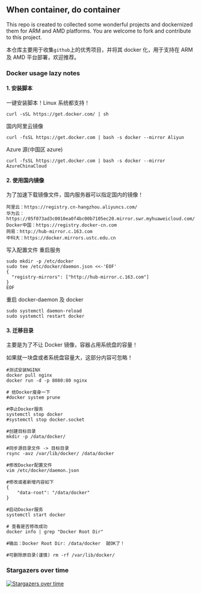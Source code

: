 ## When container, do container

This repo is created to collected some wonderful projects and dockernized them for ARM and AMD platforms.
You are welcome to fork and contribute to this project.

本仓库主要用于收集`github`上的优秀项目，并将其 docker 化，用于支持在 ARM 及 AMD 平台部署，欢迎推荐。

### Docker usage lazy notes

#### 1. 安装脚本

一键安装脚本！Linux 系统都支持！

```
curl -sSL https://get.docker.com/ | sh
```

国内阿里云镜像

```
curl -fsSL https://get.docker.com | bash -s docker --mirror Aliyun
```

Azure 源(中国区 azure)

```
curl -fsSL https://get.docker.com | bash -s docker --mirror AzureChinaCloud
```

#### 2. 使用国内镜像

为了加速下载镜像文件，国内服务器可以指定国内的镜像！

```
阿里云：https://registry.cn-hangzhou.aliyuncs.com/
华为云：https://05f073ad3c0010ea0f4bc00b7105ec20.mirror.swr.myhuaweicloud.com/
Docker中国：https://registry.docker-cn.com
网易：http://hub-mirror.c.163.com
中科大：https://docker.mirrors.ustc.edu.cn
```

写入配置文件 重启服务

```shell
sudo mkdir -p /etc/docker
sudo tee /etc/docker/daemon.json <<-'EOF'
{
  "registry-mirrors": ["http://hub-mirror.c.163.com"]
}
EOF
```

​重启 docker-daemon 及 docker

```shell
sudo systemctl daemon-reload
sudo systemctl restart docker
```

#### 3. 迁移目录

主要是为了不让 Docker 镜像，容器占用系统盘的容量！

如果就一块盘或者系统盘容量大，这部分内容可忽略！

```
#测试安装NGINX
docker pull nginx
docker run -d -p 8080:80 nginx

# 给Docker廋身一下
#docker system prune

#停止Docker服务
systemctl stop docker
#systemctl stop docker.socket

#创建目标目录
mkdir -p /data/docker/

#同步源目录文件 -> 目标目录
rsync -avz /var/lib/docker/ /data/docker

#修改Docker配置文件
vim /etc/docker/daemon.json

#修改或者新增内容如下
{
    "data-root": "/data/docker"
}

#启动Docker服务
systemctl start docker

# 查看是否修改成功
docker info | grep "Docker Root Dir"

#输出：Docker Root Dir: /data/docker  就OK了！

#可删除原目录(谨慎) rm -rf /var/lib/docker/
```

### Stargazers over time

[![Stargazers over time](https://starchart.cc/Chasing66/beautiful_docker.svg)](https://starchart.cc/Chasing66/beautiful_docker)
